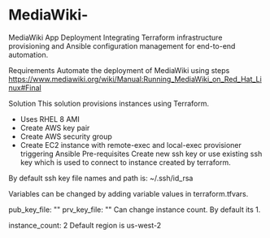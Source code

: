 # MediaWiki-
MediaWiki  App Deployment 
Integrating Terraform infrastructure provisioning and Ansible configuration management for end-to-end automation.

Requirements
Automate the deployment of MediaWiki using steps https://www.mediawiki.org/wiki/Manual:Running_MediaWiki_on_Red_Hat_Linux#Final

Solution
This solution provisions instances using Terraform.

- Uses RHEL 8 AMI
- Create AWS key pair
- Create AWS security group
- Create EC2 instance with remote-exec and local-exec provisioner triggering Ansible
Pre-requisites
Create new ssh key or use existing ssh key which is used to connect to instance created by terraform.

By default ssh key file names and path is: ~/.ssh/id_rsa

Variables can be changed by adding variable values in terraform.tfvars.

pub_key_file: ""
prv_key_file: ""
Can change instance count. By default its 1.

instance_count: 2
Default region is us-west-2

       
